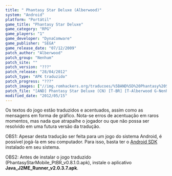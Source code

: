 ```yaml
---
title: " Phantasy Star Deluxe (Alberwood)"
system: "Android"
platform: "Portátil"
game_title: "Phantasy Star Deluxe"
game_category: "RPG"
game_players: "1"
game_developer: "DynaComware"
game_publisher: "SEGA"
game_release_date: "07/12/2009"
patch_author: "Alberwood"
patch_group: "Nenhum"
patch_site: ""
patch_version: "???"
patch_release: "28/04/2012"
patch_type: "APK traduzido"
patch_progress: "???"
patch_images: ["//img.romhackers.org/traducoes/%5BAND%5D%20Phantasy%20Star%20Deluxe%20-%20Alberwood%20-%201.jpg","//img.romhackers.org/traducoes/%5BAND%5D%20Phantasy%20Star%20Deluxe%20-%20Alberwood%20-%202.jpg","//img.romhackers.org/traducoes/%5BAND%5D%20Phantasy%20Star%20Deluxe%20-%20Alberwood%20-%203.jpg"]
patch_file: "[AND] Phantasy Star Deluxe (CN) [T-BR] [T-Alberwood G-Nenhum] [A-2012].zip"
modified_date: "2012/05/15"
---
```

Os textos do jogo estão traduzidos e acentuados, assim como as mensagens em forma de gráfico. Nota-se erros de acentuação em raros momentos, mas nada que atrapalhe o jogador ou que não possa ser resolvido em uma futura versão da tradução.

OBS1: Apesar desta tradução ser feita para um jogo do sistema Android, é possível jogá-la em seu computador. Para isso, basta ter o <a href="http://developer.android.com/sdk/">Android SDK</a> instalado em seu sistema.

OBS2: Antes de instalar o jogo traduzido (PhantasyStarMobile_PtBR_v0.8.1.0.apk), instale o aplicativo <b>Java_J2ME_Runner_v2.0.3.7.apk</b>.
